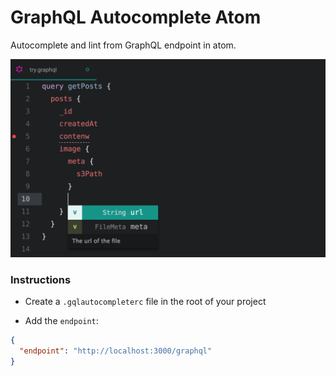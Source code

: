 # GraphQL Autocomplete Atom

Autocomplete and lint from GraphQL endpoint in atom.

![](resources/example.png)

### Instructions

- Create a ```.gqlautocompleterc``` file in the root of your project

- Add the ```endpoint```:

```json
{
  "endpoint": "http://localhost:3000/graphql"
}
```
